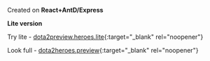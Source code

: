 Created on **React+AntD/Express**

**Lite version**

Try lite - [dota2preview.heroes.lite](https://dota2preview-heroes-lite.netlify.app/){:target="_blank" rel="noopener"}

Look full - [dota2heroes.preview](https://github.com/carrymisss/dota2heroes.preview){:target="_blank" rel="noopener"}
